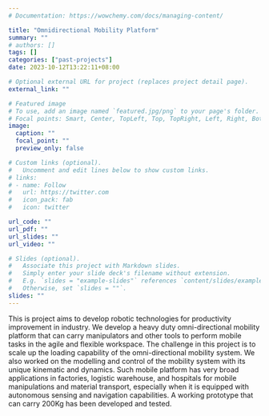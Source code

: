 ```yaml
---
# Documentation: https://wowchemy.com/docs/managing-content/

title: "Omnidirectional Mobility Platform"
summary: ""
# authors: []
tags: []
categories: ["past-projects"]
date: 2023-10-12T13:22:11+08:00

# Optional external URL for project (replaces project detail page).
external_link: ""

# Featured image
# To use, add an image named `featured.jpg/png` to your page's folder.
# Focal points: Smart, Center, TopLeft, Top, TopRight, Left, Right, BottomLeft, Bottom, BottomRight.
image:
  caption: ""
  focal_point: ""
  preview_only: false

# Custom links (optional).
#   Uncomment and edit lines below to show custom links.
# links:
# - name: Follow
#   url: https://twitter.com
#   icon_pack: fab
#   icon: twitter

url_code: ""
url_pdf: ""
url_slides: ""
url_video: ""

# Slides (optional).
#   Associate this project with Markdown slides.
#   Simply enter your slide deck's filename without extension.
#   E.g. `slides = "example-slides"` references `content/slides/example-slides.md`.
#   Otherwise, set `slides = ""`.
slides: ""
---
```

This is project aims to develop robotic technologies for productivity improvement in industry. We develop a heavy duty omni-directional mobility platform that can carry manipulators and other tools to perform mobile tasks in the agile and flexible workspace. The challenge in this project is to scale up the loading capability of the omni-directional mobility system. We also worked on the modelling and control of the mobility system with its unique kinematic and dynamics. Such mobile platform has very broad applications in factories, logistic warehouse, and hospitals for mobile manipulations and material transport, especially when it is equipped with autonomous sensing and navigation capabilities. A working prototype that can carry 200Kg has been developed and tested.
